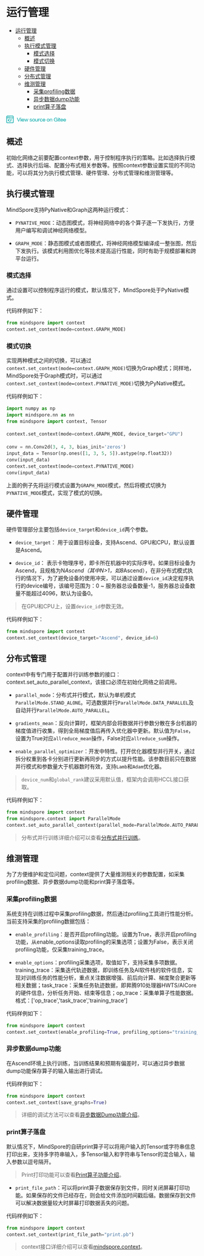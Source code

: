 # 运行管理

<!-- TOC -->

- [运行管理](#运行管理)
  - [概述](#概述)
  - [执行模式管理](#执行模式管理)
    - [模式选择](#模式选择)
    - [模式切换](#模式切换)
  - [硬件管理](#硬件管理)
  - [分布式管理](#分布式管理)
  - [维测管理](#维测管理)
    - [采集profiling数据](#采集profiling数据)
    - [异步数据dump功能](#异步数据dump功能)
    - [print算子落盘](#print算子落盘)

<!-- /TOC -->

<a href="https://gitee.com/mindspore/docs/blob/master/api/source_zh_cn/programming_guide/context.md" target="_blank"><img src="./_static/logo_source.png"></a>

## 概述
初始化网络之前要配置context参数，用于控制程序执行的策略。比如选择执行模式、选择执行后端、配置分布式相关参数等。按照context参数设置实现的不同功能，可以将其分为执行模式管理、硬件管理、分布式管理和维测管理等。

## 执行模式管理
MindSpore支持PyNative和Graph这两种运行模式：

- `PYNATIVE_MODE`：动态图模式，将神经网络中的各个算子逐一下发执行，方便用户编写和调试神经网络模型。

- `GRAPH_MODE`：静态图模式或者图模式，将神经网络模型编译成一整张图，然后下发执行。该模式利用图优化等技术提高运行性能，同时有助于规模部署和跨平台运行。

### 模式选择
通过设置可以控制程序运行的模式，默认情况下，MindSpore处于PyNative模式。

代码样例如下：
```python
from mindspore import context
context.set_context(mode=context.GRAPH_MODE)
```

### 模式切换
实现两种模式之间的切换，可以通过`context.set_context(mode=context.GRAPH_MODE)`切换为Graph模式；同样地，MindSpore处于Graph模式时，可以通过 `context.set_context(mode=context.PYNATIVE_MODE)`切换为PyNative模式。

代码样例如下：
```python
import numpy as np
import mindspore.nn as nn
from mindspore import context, Tensor

context.set_context(mode=context.GRAPH_MODE, device_target="GPU")

conv = nn.Conv2d(3, 4, 3, bias_init='zeros')
input_data = Tensor(np.ones([1, 3, 5, 5]).astype(np.float32))
conv(input_data)
context.set_context(mode=context.PYNATIVE_MODE)
conv(input_data)
```

上面的例子先将运行模式设置为`GRAPH_MODE`模式，然后将模式切换为`PYNATIVE_MODE`模式，实现了模式的切换。

## 硬件管理
硬件管理部分主要包括`device_target`和`device_id`两个参数。

- `device_target`： 用于设置目标设备，支持Ascend、GPU和CPU，默认设置是Ascend。

- `device_id`： 表示卡物理序号，即卡所在机器中的实际序号。如果目标设备为Ascend，且规格为N*Ascend（其中N>1，如8*Ascend），在非分布式模式执行的情况下，为了避免设备的使用冲突，可以通过设置`device_id`决定程序执行的device编号，该编号范围为：0 ~ 服务器总设备数量-1，服务器总设备数量不能超过4096，默认为设备0。

> 在GPU和CPU上，设置`device_id`参数无效。

代码样例如下：
```python
from mindspore import context
context.set_context(device_target="Ascend", device_id=6)
```

## 分布式管理
context中有专门用于配置并行训练参数的接口：context.set_auto_parallel_context，该接口必须在初始化网络之前调用。

- `parallel_mode`：分布式并行模式，默认为单机模式`ParallelMode.STAND_ALONE`。可选数据并行`ParallelMode.DATA_PARALLEL`及自动并行`ParallelMode.AUTO_PARALLEL`。

- `gradients_mean`：反向计算时，框架内部会将数据并行参数分散在多台机器的梯度值进行收集，得到全局梯度值后再传入优化器中更新。默认值为`False`，设置为True对应`allreduce_mean`操作，False对应`allreduce_sum`操作。

- `enable_parallel_optimizer`：开发中特性。打开优化器模型并行开关，通过拆分权重到各卡分别进行更新再同步的方式以提升性能。该参数目前只在数据并行模式和参数量大于机器数时有效，支持`Lamb`和`Adam`优化器。

> `device_num`和`global_rank`建议采用默认值，框架内会调用HCCL接口获取。

代码样例如下：
```python
from mindspore import context
from mindspore.context import ParallelMode
context.set_auto_parallel_context(parallel_mode=ParallelMode.AUTO_PARALLEL, gradients_mean=True)
```

> 分布式并行训练详细介绍可以查看[分布式并行训练](https://www.mindspore.cn/tutorial/zh-CN/master/advanced_use/distributed_training_tutorials.html)。

## 维测管理
为了方便维护和定位问题，context提供了大量维测相关的参数配置，如采集profiling数据、异步数据dump功能和print算子落盘等。

### 采集profiling数据
系统支持在训练过程中采集profiling数据，然后通过profiling工具进行性能分析。当前支持采集的profiling数据包括：

- `enable_profiling`：是否开启profiling功能。设置为True，表示开启profiling功能，从enable_options读取profiling的采集选项；设置为False，表示关闭profiling功能，仅采集training_trace。

- `enable_options`：profiling采集选项，取值如下，支持采集多项数据。training_trace：采集迭代轨迹数据，即训练任务及AI软件栈的软件信息，实现对训练任务的性能分析，重点关注数据增强、前后向计算、梯度聚合更新等相关数据；task_trace：采集任务轨迹数据，即昇腾910处理器HWTS/AICore的硬件信息，分析任务开始、结束等信息；op_trace：采集单算子性能数据。格式：['op_trace','task_trace','training_trace']

代码样例如下：
```python
from mindspore import context
context.set_context(enable_profiling=True, profiling_options="training_trace")
```

### 异步数据dump功能
在Ascend环境上执行训练，当训练结果和预期有偏差时，可以通过异步数据dump功能保存算子的输入输出进行调试。

代码样例如下：
```python
from mindspore import context
context.set_context(save_graphs=True)
```

> 详细的调试方法可以查看[异步数据Dump功能介绍](https://www.mindspore.cn/tutorial/zh-CN/master/advanced_use/customized_debugging_information.html#dump)。

### print算子落盘
默认情况下，MindSpore的自研print算子可以将用户输入的Tensor或字符串信息打印出来，支持多字符串输入，多Tensor输入和字符串与Tensor的混合输入，输入参数以逗号隔开。

> Print打印功能可以查看[Print算子功能介绍](https://www.mindspore.cn/tutorial/zh-CN/master/advanced_use/customized_debugging_information.html#print)。

- `print_file_path`：可以将print算子数据保存到文件，同时关闭屏幕打印功能。如果保存的文件已经存在，则会给文件添加时间戳后缀。数据保存到文件可以解决数据量较大时屏幕打印数据丢失的问题。

代码样例如下：
```python
from mindspore import context
context.set_context(print_file_path="print.pb")
```

> context接口详细介绍可以查看[mindspore.context](https://www.mindspore.cn/api/zh-CN/master/api/python/mindspore/mindspore.context.html)。